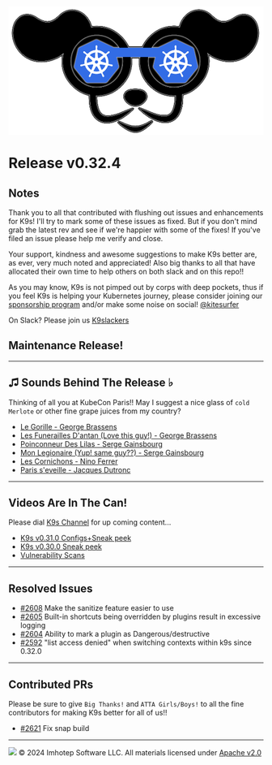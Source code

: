 <img src="https://raw.githubusercontent.com/derailed/k9s/master/assets/k9s.png" align="center" width="800" height="auto"/>

# Release v0.32.4

## Notes

Thank you to all that contributed with flushing out issues and enhancements for K9s!
I'll try to mark some of these issues as fixed. But if you don't mind grab the latest rev
and see if we're happier with some of the fixes!
If you've filed an issue please help me verify and close.

Your support, kindness and awesome suggestions to make K9s better are, as ever, very much noted and appreciated!
Also big thanks to all that have allocated their own time to help others on both slack and on this repo!!

As you may know, K9s is not pimped out by corps with deep pockets, thus if you feel K9s is helping your Kubernetes journey,
please consider joining our [sponsorship program](https://github.com/sponsors/derailed) and/or make some noise on social! [@kitesurfer](https://twitter.com/kitesurfer)

On Slack? Please join us [K9slackers](https://join.slack.com/t/k9sers/shared_invite/enQtOTA5MDEyNzI5MTU0LWQ1ZGI3MzliYzZhZWEyNzYxYzA3NjE0YTk1YmFmNzViZjIyNzhkZGI0MmJjYzhlNjdlMGJhYzE2ZGU1NjkyNTM)

## Maintenance Release!

---

## ♫ Sounds Behind The Release ♭

Thinking of all you at KubeCon Paris!!
May I suggest a nice glass of `cold Merlote` or other fine grape juices from my country?

* [Le Gorille - George Brassens](https://www.youtube.com/watch?v=KVfwvk_yVyA)
* [Les Funerailles D'antan (Love this guy!) - George Brassens](https://www.youtube.com/watch?v=bwb5k4k2EMc)
* [Poinconneur Des Lilas - Serge Gainsbourg](https://www.youtube.com/watch?v=eWkWCFzkOvU)
* [Mon Legionaire (Yup! same guy??) - Serge Gainsbourg](https://www.youtube.com/watch?v=gl8gopryqWI)
* [Les Cornichons - Nino Ferrer](https://www.youtube.com/watch?v=N7JSW4NhM8I)
* [Paris s'eveille - Jacques Dutronc](https://www.youtube.com/watch?v=3WcCg6rm3uM)

---

## Videos Are In The Can!

Please dial [K9s Channel](https://www.youtube.com/channel/UC897uwPygni4QIjkPCpgjmw) for up coming content...

* [K9s v0.31.0 Configs+Sneak peek](https://youtu.be/X3444KfjguE)
* [K9s v0.30.0 Sneak peek](https://youtu.be/mVBc1XneRJ4)
* [Vulnerability Scans](https://youtu.be/ULkl0MsaidU)

---

## Resolved Issues

* [#2608](https://github.com/derailed/k9s/issues/2608) Make the sanitize feature easier to use
* [#2605](https://github.com/derailed/k9s/issues/2605) Built-in shortcuts being overridden by plugins result in excessive logging
* [#2604](https://github.com/derailed/k9s/issues/2604) Ability to mark a plugin as Dangerous/destructive
* [#2592](https://github.com/derailed/k9s/issues/2592) "list access denied" when switching contexts within k9s since 0.32.0

---

## Contributed PRs

Please be sure to give `Big Thanks!` and `ATTA Girls/Boys!` to all the fine contributors for making K9s better for all of us!!

* [#2621](https://github.com/derailed/k9s/pull/2621) Fix snap build

---

<img src="https://raw.githubusercontent.com/derailed/k9s/master/assets/imhotep_logo.png" width="32" height="auto"/> © 2024 Imhotep Software LLC. All materials licensed under [Apache v2.0](http://www.apache.org/licenses/LICENSE-2.0)
